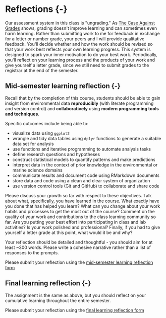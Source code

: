 # Reflections {-}

Our assessment system in this class is "ungrading." As [The Case Against Grades](https://www.alfiekohn.org/article/case-grades/) shows, grading doesn't improve learning and can sometimes even harm learning. Rather than submitting work to me for feedback in exchange for a letter or number grade, your peers and I will provide qualitative feedback. You'll decide whether and how the work should be revised so that your work best reflects your own learning progress. This system is designed to spark your inner motivation to do your best work. Periodically, you'll reflect on your learning process and the products of your work and give yourself a letter grade, since we still need to submit grades to the registrar at the end of the semester.

## Mid-semester learning reflection {-}

Recall that by the completion of this course, students should be able to gain insight from environmental data **reproducibly** (with literate programming and version control) and **collaboratively** using **modern programming tools and techniques**. 

Specific outcomes include being able to:

* visualize data using `ggplot2`
* wrangle and tidy data tables using `dplyr` functions to generate a suitable data set for analysis
* use functions and iterative programming to automate analysis tasks
* define research questions and hypotheses
* construct statistical models to quantify patterns and make predictions
* interpret data in the context of prior knowledge in the environmental or marine science domains 
* communicate results and document code using RMarkdown documents 
* store data and code using a clean and clear system of organization
* use version control tools (Git and GitHub) to collaborate and share code

Please discuss your growth so far with respect to these objectives. Talk about what, specifically, you have learned in the course. What exactly have you done that has helped you learn? What can you change about your work habits and processes to get the most out of the course? Comment on the quality of your work and contributions to the class learning community so far. Are you putting your best effort into participating in class and lab activities? Is your work polished and professional? Finally, if you had to give yourself a letter grade at this point, what would it be and why?

Your reflection should be detailed and thoughtful - you should aim for at least ~300 words. Please write a cohesive narrative rather than a list of responses to the prompts.

<i class="fa fa-chevron-circle-right"></i> Please submit your reflection using the [mid-semester learning reflection form](https://forms.gle/ERr3ni7w7Jb61oFu5)

## Final learning reflection {-}

The assignment is the same as above, but you should reflect on your cumulative learning throughout the entire semester.

<i class="fa fa-chevron-circle-right"></i> Please submit your reflection using the [final learning reflection form](https://forms.gle/obRy1Z3Q7aRe3tWs5)
